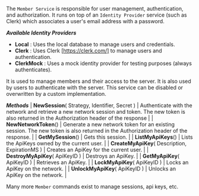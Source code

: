 
The `Member Service` is responsible for user management, authentication, and authorization.
It runs on top of an `Identity Provider` service (such as Clerk) which associates a user's email address with a password.

***Available Identity Providers***
- **Local** : Uses the local database to manage users and credentials.
- **Clerk** : Uses Clerk [https://clerk.com/] to manage users and authentication.
- **ClerkMock** : Uses a mock identity provider for testing purposes (always authenticates).

It is used to manage members and their access to the server.
It is also used by users to authenticate with the server.
This service can be disabled or overwritten by a custom implementation.

***Methods***
| **NewSession**( Strategy, Identifier, Secret ) | Authenticate with the network and retrieve a new network session and token. The new token is also returned in the Authorization header of the response |
| **NewNetworkToken**() | Generate a new network token for an existing session. The new token is also returned in the Authorization header of the response. |
| **GetMySession**() | Gets this session. |
| **ListMyApiKeys**() | Lists the ApiKeys owned by the current user. |
| **CreateMyApiKey**( Description, ExpirationMS ) | Creates an ApiKey for the current user. |
| **DestroyMyApiKey**( ApiKeyID ) | Destroys an ApiKey. |
| **GetMyApiKey**( ApiKeyID ) | Retrieves an ApiKey. |
| **LockMyApiKey**( ApiKeyID ) | Locks an ApiKey on the network. |
| **UnlockMyApiKey**( ApiKeyID ) | Unlocks an ApiKey on the network. |

Many more `Member` commands exist to manage sessions, api keys, etc.

